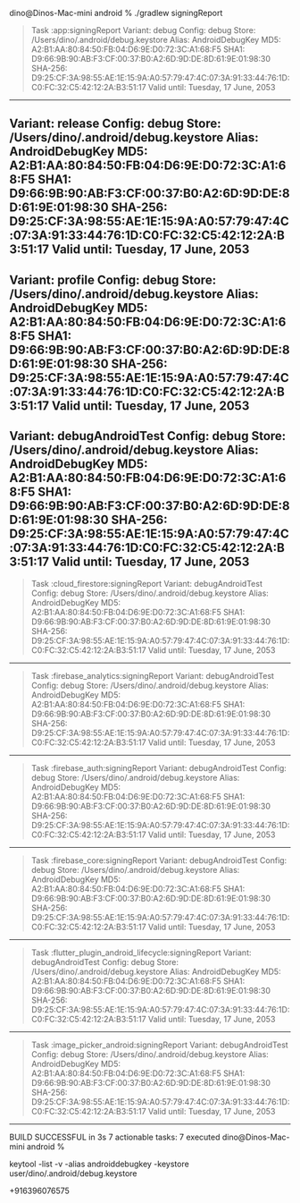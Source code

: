 dino@Dinos-Mac-mini android % ./gradlew signingReport

> Task :app:signingReport
Variant: debug
Config: debug
Store: /Users/dino/.android/debug.keystore
Alias: AndroidDebugKey
MD5: A2:B1:AA:80:84:50:FB:04:D6:9E:D0:72:3C:A1:68:F5
SHA1: D9:66:9B:90:AB:F3:CF:00:37:B0:A2:6D:9D:DE:8D:61:9E:01:98:30
SHA-256: D9:25:CF:3A:98:55:AE:1E:15:9A:A0:57:79:47:4C:07:3A:91:33:44:76:1D:C0:FC:32:C5:42:12:2A:B3:51:17
Valid until: Tuesday, 17 June, 2053
----------
Variant: release
Config: debug
Store: /Users/dino/.android/debug.keystore
Alias: AndroidDebugKey
MD5: A2:B1:AA:80:84:50:FB:04:D6:9E:D0:72:3C:A1:68:F5
SHA1: D9:66:9B:90:AB:F3:CF:00:37:B0:A2:6D:9D:DE:8D:61:9E:01:98:30
SHA-256: D9:25:CF:3A:98:55:AE:1E:15:9A:A0:57:79:47:4C:07:3A:91:33:44:76:1D:C0:FC:32:C5:42:12:2A:B3:51:17
Valid until: Tuesday, 17 June, 2053
----------
Variant: profile
Config: debug
Store: /Users/dino/.android/debug.keystore
Alias: AndroidDebugKey
MD5: A2:B1:AA:80:84:50:FB:04:D6:9E:D0:72:3C:A1:68:F5
SHA1: D9:66:9B:90:AB:F3:CF:00:37:B0:A2:6D:9D:DE:8D:61:9E:01:98:30
SHA-256: D9:25:CF:3A:98:55:AE:1E:15:9A:A0:57:79:47:4C:07:3A:91:33:44:76:1D:C0:FC:32:C5:42:12:2A:B3:51:17
Valid until: Tuesday, 17 June, 2053
----------
Variant: debugAndroidTest
Config: debug
Store: /Users/dino/.android/debug.keystore
Alias: AndroidDebugKey
MD5: A2:B1:AA:80:84:50:FB:04:D6:9E:D0:72:3C:A1:68:F5
SHA1: D9:66:9B:90:AB:F3:CF:00:37:B0:A2:6D:9D:DE:8D:61:9E:01:98:30
SHA-256: D9:25:CF:3A:98:55:AE:1E:15:9A:A0:57:79:47:4C:07:3A:91:33:44:76:1D:C0:FC:32:C5:42:12:2A:B3:51:17
Valid until: Tuesday, 17 June, 2053
----------

> Task :cloud_firestore:signingReport
Variant: debugAndroidTest
Config: debug
Store: /Users/dino/.android/debug.keystore
Alias: AndroidDebugKey
MD5: A2:B1:AA:80:84:50:FB:04:D6:9E:D0:72:3C:A1:68:F5
SHA1: D9:66:9B:90:AB:F3:CF:00:37:B0:A2:6D:9D:DE:8D:61:9E:01:98:30
SHA-256: D9:25:CF:3A:98:55:AE:1E:15:9A:A0:57:79:47:4C:07:3A:91:33:44:76:1D:C0:FC:32:C5:42:12:2A:B3:51:17
Valid until: Tuesday, 17 June, 2053
----------

> Task :firebase_analytics:signingReport
Variant: debugAndroidTest
Config: debug
Store: /Users/dino/.android/debug.keystore
Alias: AndroidDebugKey
MD5: A2:B1:AA:80:84:50:FB:04:D6:9E:D0:72:3C:A1:68:F5
SHA1: D9:66:9B:90:AB:F3:CF:00:37:B0:A2:6D:9D:DE:8D:61:9E:01:98:30
SHA-256: D9:25:CF:3A:98:55:AE:1E:15:9A:A0:57:79:47:4C:07:3A:91:33:44:76:1D:C0:FC:32:C5:42:12:2A:B3:51:17
Valid until: Tuesday, 17 June, 2053
----------

> Task :firebase_auth:signingReport
Variant: debugAndroidTest
Config: debug
Store: /Users/dino/.android/debug.keystore
Alias: AndroidDebugKey
MD5: A2:B1:AA:80:84:50:FB:04:D6:9E:D0:72:3C:A1:68:F5
SHA1: D9:66:9B:90:AB:F3:CF:00:37:B0:A2:6D:9D:DE:8D:61:9E:01:98:30
SHA-256: D9:25:CF:3A:98:55:AE:1E:15:9A:A0:57:79:47:4C:07:3A:91:33:44:76:1D:C0:FC:32:C5:42:12:2A:B3:51:17
Valid until: Tuesday, 17 June, 2053
----------

> Task :firebase_core:signingReport
Variant: debugAndroidTest
Config: debug
Store: /Users/dino/.android/debug.keystore
Alias: AndroidDebugKey
MD5: A2:B1:AA:80:84:50:FB:04:D6:9E:D0:72:3C:A1:68:F5
SHA1: D9:66:9B:90:AB:F3:CF:00:37:B0:A2:6D:9D:DE:8D:61:9E:01:98:30
SHA-256: D9:25:CF:3A:98:55:AE:1E:15:9A:A0:57:79:47:4C:07:3A:91:33:44:76:1D:C0:FC:32:C5:42:12:2A:B3:51:17
Valid until: Tuesday, 17 June, 2053
----------

> Task :flutter_plugin_android_lifecycle:signingReport
Variant: debugAndroidTest
Config: debug
Store: /Users/dino/.android/debug.keystore
Alias: AndroidDebugKey
MD5: A2:B1:AA:80:84:50:FB:04:D6:9E:D0:72:3C:A1:68:F5
SHA1: D9:66:9B:90:AB:F3:CF:00:37:B0:A2:6D:9D:DE:8D:61:9E:01:98:30
SHA-256: D9:25:CF:3A:98:55:AE:1E:15:9A:A0:57:79:47:4C:07:3A:91:33:44:76:1D:C0:FC:32:C5:42:12:2A:B3:51:17
Valid until: Tuesday, 17 June, 2053
----------

> Task :image_picker_android:signingReport
Variant: debugAndroidTest
Config: debug
Store: /Users/dino/.android/debug.keystore
Alias: AndroidDebugKey
MD5: A2:B1:AA:80:84:50:FB:04:D6:9E:D0:72:3C:A1:68:F5
SHA1: D9:66:9B:90:AB:F3:CF:00:37:B0:A2:6D:9D:DE:8D:61:9E:01:98:30
SHA-256: D9:25:CF:3A:98:55:AE:1E:15:9A:A0:57:79:47:4C:07:3A:91:33:44:76:1D:C0:FC:32:C5:42:12:2A:B3:51:17
Valid until: Tuesday, 17 June, 2053
----------

BUILD SUCCESSFUL in 3s
7 actionable tasks: 7 executed
dino@Dinos-Mac-mini android % 


keytool -list -v -alias androiddebugkey -keystore user/dino/.android/debug.keystore


+916396076575

